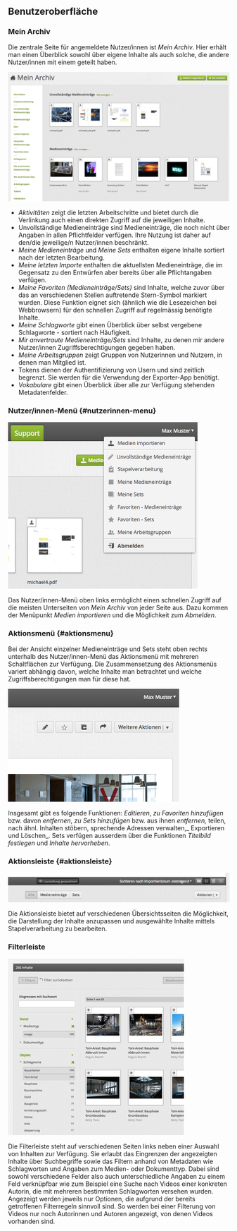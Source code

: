 ## 

## Benutzeroberfläche

### Mein Archiv

Die zentrale Seite für angemeldete Nutzer/innen ist _Mein Archiv_. Hier erhält man einen Überblick sowohl über eigene Inhalte als auch solche, die andere Nutzer/innen mit einem geteilt haben.

[![](/assets/interfaces-my_20180419_3.21.1_Aloise.png "Mein Archiv")](/assets/interfaces-my.png)

* _Aktivitäten_ zeigt die letzten Arbeitschritte und bietet durch die Verlinkung auch einen direkten Zugriff auf die jeweiligen Inhalte.
* Unvollständige Medieneinträge sind Medieneinträge, die noch nicht über Angaben in allen Pflichtfelder verfügen. Ihre Nutzung ist daher auf den/die jeweilige/n Nutzer/innen beschränkt.
* _Meine Medieneinträge_ und _Meine Sets_ enthalten eigene Inhalte sortiert nach der letzten Bearbeitung.
* _Meine letzten Importe_ enthalten die aktuellsten Medieneinträge, die im Gegensatz zu den Entwürfen aber bereits über alle Pflichtangaben verfügen.
* _Meine Favoriten \(Medieneinträge/Sets\)_ sind Inhalte, welche zuvor über das an verschiedenen Stellen auftretende Stern-Symbol markiert wurden. Diese Funktion eignet sich \(ähnlich wie die Lesezeichen bei Webbrowsern\) für den schnellen Zugriff auf regelmässig benötigte Inhalte.
* _Meine Schlagworte_ gibt einen Überblick über selbst vergebene Schlagworte - sortiert nach Häufigkeit.
* _Mir anvertraute Medieneinträge/Sets_ sind Inhalte, zu denen mir andere Nutzer/innen Zugriffsberechtigungen gegeben haben.
* _Meine Arbeitsgruppen_ zeigt Gruppen von Nutzerinnen und Nutzern, in denen man Mitglied ist.
* Tokens dienen der Authentifizierung von Usern und sind zeitlich begrenzt. Sie werden für die Verwendung der Exporter-App benötigt.
* _Vokabulare_ gibt einen Überblick über alle zur Verfügung stehenden Metadatenfelder.

### Nutzer/innen-Menü {#nutzerinnen-menu}

[![](/assets/interfaces-user-menu_20180419_3.21.1_Aloise.png "Nutzer/innen-Menü")](/assets/interfaces-user-menu.png)

Das Nutzer/innen-Menü oben links ermöglicht einen schnellen Zugriff auf die meisten Unterseiten von _Mein Archiv_ von jeder Seite aus. Dazu kommen der Menüpunkt _Medien importieren_ und die Möglichkeit zum _Abmelden_.

### Aktionsmenü {#aktionsmenu}

Bei der Ansicht einzelner Medieneinträge und Sets steht oben rechts unterhalb des Nutzer/innen-Menü das Aktionsmenü mit mehreren Schaltflächen zur Verfügung. Die Zusammensetzung des Aktionsmenüs variert abhängig davon, welche Inhalte man betrachtet und welche Zugriffsberechtigungen man für diese hat.

[![](/assets/interfaces-actionsmenu_20180423_3.21.1_Aloise.png "Aktionsmenü")](/assets/interfaces-actionsmenu.png)

Insgesamt gibt es folgende Funktionen: _Editieren_, _zu Favoriten hinzufügen_ bzw. davon _entfernen_, _zu Sets hinzufügen_ bzw. aus ihnen _entfernen,_ teilen, nach ähnl. Inhalten stöbern, sprechende Adressen verwalten,_ Exportieren und Löschen_. Sets verfügen ausserdem über die Funktionen _Titelbild festlegen_ und _Inhalte hervorheben_.

### Aktionsleiste {#aktionsleiste}

[![](/assets/interfaces-actionsbar_20180423_3.21.1_Aloise.png "Aktionsleiste")](/assets/interfaces-actionsbar.png)

Die Aktionsleiste bietet auf verschiedenen Übersichtsseiten die Möglichkeit, die Darstellung der Inhalte anzupassen und ausgewählte Inhalte mittels Stapelverarbeitung zu bearbeiten.

### Filterleiste

[![Filterleiste](/assets/interfaces-filters.jpg "Filterleiste")](/assets/interfaces-filters.png)

Die Filterleiste steht auf verschiedenen Seiten links neben einer Auswahl von Inhalten zur Verfügung. Sie erlaubt das Eingrenzen der angezeigten Inhalte über Suchbegriffe sowie das Filtern anhand von Metadaten wie Schlagworten und Angaben zum Medien- oder Dokumenttyp. Dabei sind sowohl verschiedene Felder also auch unterschiedliche Angaben zu einem Feld verknüpfbar wie zum Beispiel eine Suche nach Videos einer konkreten Autorin, die mit mehreren bestimmten Schlagworten versehen wurden. Angezeigt werden jeweils nur Optionen, die aufgrund der bereits getroffenen Filterregeln sinnvoll sind. So werden bei einer Filterung von Videos nur noch Autorinnen und Autoren angezeigt, von denen Videos vorhanden sind.

